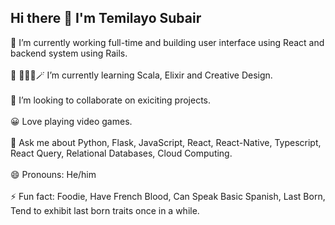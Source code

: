 ## Hi there 👋 I'm Temilayo Subair



 🔭 I’m currently working full-time and building user interface using React and backend system using Rails.
<br>
<br>
 🌱 👨🏽‍💻🪄 I’m currently learning Scala, Elixir and Creative Design.
<br>
<br>
 👯 I’m looking to collaborate on exiciting projects.
<br>
<br>
 😀 Love playing video games.
<br>
<br>
 💬 Ask me about Python, Flask, JavaScript, React, React-Native, Typescript, React Query, Relational Databases, Cloud Computing.
<br>
<br>
😄 Pronouns: He/him
<br>
<br>
⚡ Fun fact: Foodie, Have French Blood, Can Speak Basic Spanish, Last Born, Tend to exhibit last born traits once in a while.
<br>
<br>

